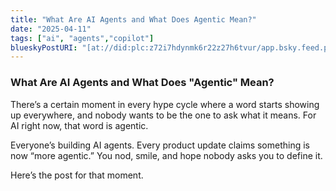 ```yaml
---
title: "What Are AI Agents and What Does Agentic Mean?"
date: "2025-04-11"
tags: ["ai", "agents","copilot"]
blueskyPostURI: "[at://did:plc:z72i7hdynmk6r22z27h6tvur/app.bsky.feed.post/3kl42poillg2s](https://bsky.app/profile/ashley.dev/post/3lm6pgtxo6s2h)"
---
```


### What Are AI Agents and What Does "Agentic" Mean?
There’s a certain moment in every hype cycle where a word starts showing up everywhere, and nobody wants to be the one to ask what it means. For AI right now, that word is agentic.

Everyone’s building AI agents. Every product update claims something is now “more agentic.” You nod, smile, and hope nobody asks you to define it.

Here’s the post for that moment.

